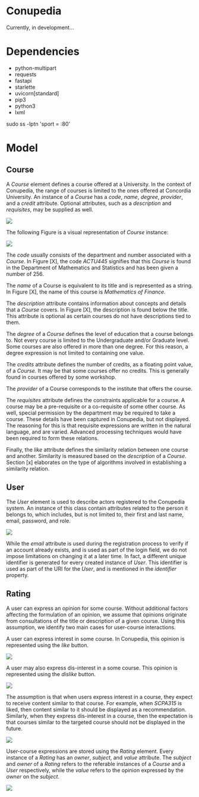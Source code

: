 # Conupedia

Currently, in development...

# Dependencies

- python-multipart
- requests
- fastapi
- starlette
- uvicorn[standard]
- pip3
- python3
- lxml


sudo ss -lptn 'sport = :80'

# Model

## Course

A _Course_ element defines a course offered at a University.
In the context of Conupedia, the range of courses is limited to the ones offered at Concordia University.
An instance of a _Course_ has a _code_, _name_, _degree_, _provider_, and a _credit_ attribute.
Optional attributes, such as a _description_ and _requisites_, may be supplied as well.

![](docs/img/course.png)

The following Figure is a visual representation of _Course_ instance:

![](docs/img/course_instance.png)

The _code_ usually consists of the department and number associated with a _Course_.
In Figure [X], the code _ACTU445_ signifies that this _Course_ is found in the Department of Mathematics and Statistics and has been given a number of 256. 

The _name_ of a Course is equivalent to its title and is represented as a string.
In Figure [X], the name of this course is _Mathematics of Finance_.

The _description_ attribute contains information about concepts and details that a _Course_ covers.
In Figure [X], the description is found below the title.
This attribute is optional as certain courses do not have descriptions tied to them.

The _degree_ of a _Course_ defines the level of education that a course belongs to.
Not every course is limited to the Undergraduate and/or Graduate level.
Some courses are also offered in more than one degree.
For this reason, a degree expression is not limited to containing one value.

The _credits_ attribute defines the number of credits, as a floating point value, of a _Course_.
It may be that some courses offer no credits.
This is generally found in courses offered by some workshop.

The _provider_ of a Course corresponds to the institute that offers the course. 

The _requisites_ attribute defines the constraints applicable for a course.
A course may be a pre-requisite or a co-requisite of some other course.
As well, special permission by the department may be required to take a course.
These details have been captured in Conupedia, but not displayed.
The reasoning for this is that requisite expressions are written in the natural language, and are varied.
Advanced processing techniques would have been required to form these relations.

Finally, the _like_ attribute defines the similarity relation between one course and another.
Similarity is measured based on the _description_ of a _Course_.
Section [x] elaborates on the type of algorithms involved in establishing a similarity relation.


## User

The _User_ element is used to describe actors registered to the Conupedia system.
An instance of this class contain attributes related to the person it belongs to, which includes, but is not limited to, their first and last name, email, password, and role.

![](docs/img/user.png)
 
While the _email_ attribute is used during the registration process to verify if an account already exists, and is used as part of the login field, we do not impose limitations on changing it at a later time.
In fact, a different unique identifier is generated for every created instance of _User_. 
This identifier is used as part of the URI for the _User_, and is mentioned in the _identifier_ property.

## Rating

A user can express an opinion for some course.
Without additional factors affecting the formulation of an opinion, we assume that opinions originate from consultations of the title or description of a given course.
Using this assumption, we identify two main cases for user-course interactions.

A user can express interest in some course.
In Conupedia, this opinion is represented using the _like_ button.

![](docs/img/like.png)

A user may also express dis-interest in a some course.
This opinion is represented using the _dislike_ button.

![](docs/img/dislike.png)

The assumption is that when users express interest in a course, they expect to receive content similar to that course.
For example, when _SCPA315_ is liked, then content similar to it should be displayed as a recommendation. 
Similarly, when they express dis-interest in a course, then the expectation is that courses similar to the targeted course should not be displayed in the future.

![](docs/img/recommendation.png)

User-course expressions are stored using the _Rating_ element.
Every instance of a _Rating_ has an _owner_, _subject_, and _value_ attribute.
The _subject_ and _owner_ of a _Rating_ refers to the referable instances of a _Course_ and a _User_ respectively, while the _value_ refers to the opinion expressed by the _owner_ on the _subject_. 

![](docs/img/rating.png)

